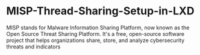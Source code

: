 # MISP-Thread-Sharing-Setup-in-LXD
MISP stands for Malware Information Sharing Platform, now known as the Open Source Threat Sharing Platform. It's a free, open-source software project that helps organizations share, store, and analyze cybersecurity threats and indicators
